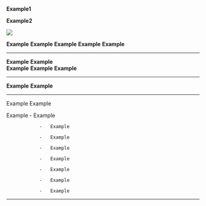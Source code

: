 **Example1**

**Example2**

![](media/image1.png)

  **Example**   **Example**   **Example**   **Example**                 **Example**
  ------------- ------------- ------------- ------------- ------------- -------------
  **Example**                                             **Example**   
                **Example**                 **Example**                 **Example**

  ---------------------------
  **Example**   **Example**
  ------------- -------------
  Example       Example

  Example       -   Example
                
                -   Example
                
                -   Example
                
                -   Example
                
                -   Example
                
                -   Example
                
                -   Example
                
                -   Example
                
  ---------------------------
